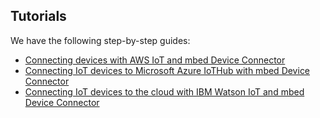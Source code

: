 ## Tutorials

We have the following step-by-step guides:

* [Connecting devices with AWS IoT and mbed Device Connector](https://docs.mbed.com/docs/mbed-device-connector-web-interfaces/en/latest/cloud_amazon/)
* [Connecting IoT devices to Microsoft Azure IoTHub with mbed Device Connector](https://docs.mbed.com/docs/mbed-device-connector-web-interfaces/en/latest/cloud_azure/)
* [Connecting IoT devices to the cloud with IBM Watson IoT and mbed Device Connector](https://docs.mbed.com/docs/mbed-device-connector-web-interfaces/en/latest/cloud_watson/)

